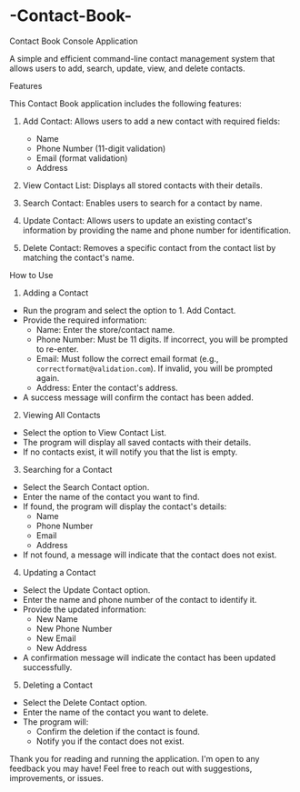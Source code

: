 # -Contact-Book-
Contact Book Console Application

A simple and efficient command-line contact management system that allows users to add, search, update, view, and delete contacts.

Features

This Contact Book application includes the following features:

1. Add Contact: Allows users to add a new contact with required fields:
   - Name
   - Phone Number (11-digit validation)
   - Email (format validation)
   - Address

2. View Contact List: Displays all stored contacts with their details.

3. Search Contact: Enables users to search for a contact by name.

4. Update Contact: Allows users to update an existing contact's information by providing the name and phone number for identification.

5. Delete Contact: Removes a specific contact from the contact list by matching the contact's name.



How to Use

1. Adding a Contact
- Run the program and select the option to 1. Add Contact.
- Provide the required information:
   - Name: Enter the store/contact name.
   - Phone Number: Must be 11 digits. If incorrect, you will be prompted to re-enter.
   - Email: Must follow the correct email format (e.g., `correctformat@validation.com`). If invalid, you will be prompted again.
   - Address: Enter the contact's address.
- A success message will confirm the contact has been added.

2. Viewing All Contacts
- Select the option to View Contact List.
- The program will display all saved contacts with their details.
- If no contacts exist, it will notify you that the list is empty.

3. Searching for a Contact
- Select the Search Contact option.
- Enter the name of the contact you want to find.
- If found, the program will display the contact's details:
   - Name
   - Phone Number
   - Email
   - Address
- If not found, a message will indicate that the contact does not exist.

4. Updating a Contact
- Select the Update Contact option.
- Enter the name and phone number of the contact to identify it.
- Provide the updated information:
   - New Name
   - New Phone Number
   - New Email
   - New Address
- A confirmation message will indicate the contact has been updated successfully.

5. Deleting a Contact
- Select the Delete Contact option.
- Enter the name of the contact you want to delete.
- The program will:
   - Confirm the deletion if the contact is found.
   - Notify you if the contact does not exist.

Thank you for reading and running the application. I'm open to any feedback you may have! Feel free to reach out with suggestions, improvements, or issues.






